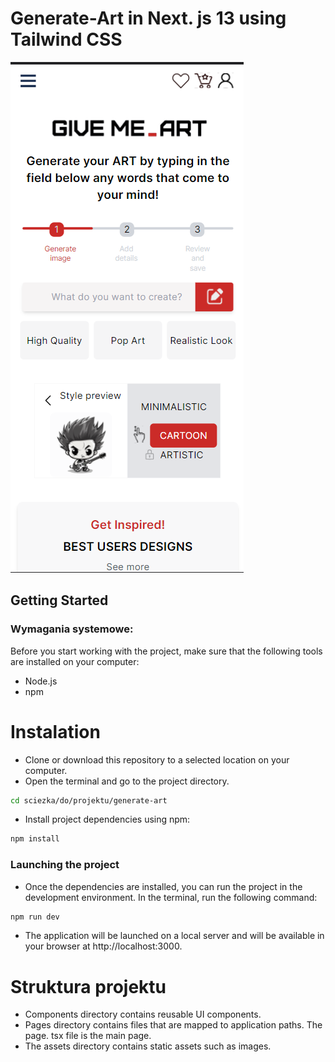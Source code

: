# Generate-Art in Next. js 13 using Tailwind CSS

![Alt text](image.png)

## Getting Started

### Wymagania systemowe:

Before you start working with the project, make sure that the following tools are installed on your computer:

- Node.js
- npm

# Instalation

- Clone or download this repository to a selected location on your computer.
- Open the terminal and go to the project directory.

```bash
cd sciezka/do/projektu/generate-art
```

- Install project dependencies using npm:

```bash
npm install
```

### Launching the project

- Once the dependencies are installed, you can run the project in the development environment. In the terminal, run the following command:

```bash
npm run dev
```

- The application will be launched on a local server and will be available in your browser at http://localhost:3000.

# Struktura projektu

- Components directory contains reusable UI components.
- Pages directory contains files that are mapped to application paths. The page. tsx file is the main page.
- The assets directory contains static assets such as images.
